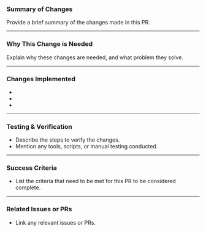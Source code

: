 ### **Summary of Changes**

Provide a brief summary of the changes made in this PR.

---

### **Why This Change is Needed**

Explain why these changes are needed, and what problem they solve.

---

### **Changes Implemented**

- 
- 
- 

---

### **Testing & Verification**

- Describe the steps to verify the changes.
- Mention any tools, scripts, or manual testing conducted.

---

### **Success Criteria**

- List the criteria that need to be met for this PR to be considered complete.

---

### **Related Issues or PRs**

- Link any relevant issues or PRs.
